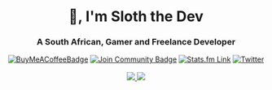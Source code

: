 <h1 align="center">👋, I'm Sloth the Dev</h1>
<h3 align="center">A South African, Gamer and Freelance Developer</h3>

<div align="center">
<a href="https://redirect.sloththe.dev/coffeev"><img src="https://img.shields.io/badge/Buy%20Me%20a%20Coffee-ffdd00?style=for-the-badge&logo=buy-me-a-coffee&logoColor=black" alt="BuyMeACoffeeBadge"/></a>
<a href="https://redirect.sloththe.dev/discord"><img src="https://img.shields.io/badge/Join%20the%20Discord-%237289DA.svg?style=for-the-badge&logo=discord&logoColor=white" alt="Join Community Badge"/></a>
<a href="https://redirect.sloththe.dev/statsfm"><img src="https://img.shields.io/badge/Stats.fm-1ED760?style=for-the-badge&logo=spotify&logoColor=white" alt="Stats.fm Link"/></a>
<a href="https://redirect.sloththe.dev/twitter"><img src="https://img.shields.io/badge/Twitter-%231DA1F2.svg?style=for-the-badge&logo=Twitter&logoColor=white" alt="Twitter"</a>
 
 <br/>
 <br/>
 
<img src="https://github-readme-stats.vercel.app/api/top-langs?username=sloththedev&show_icons=true&locale=en&layout=compact&theme=dark" />
<img src="https://github-readme-stats.vercel.app/api?username=sloththedev&show_icons=true&locale=en&theme=dark" />

<!-- ![Github Stats](https://github-readme-stats.vercel.app/api/top-langs?username=michaelrosstarr&show_icons=true&locale=en&layout=compact&theme=radical)
![Github Stats](https://github-readme-stats.vercel.app/api?username=michaelrosstarr&show_icons=true&locale=en&theme=radical) -->

